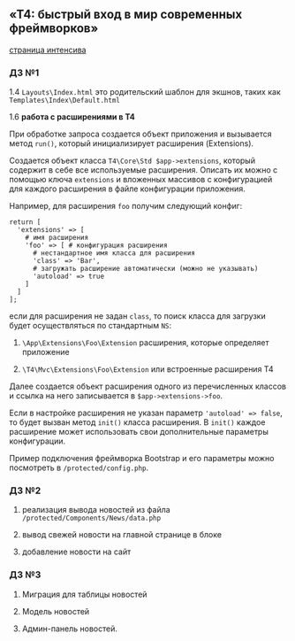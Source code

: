 ## «T4: быстрый вход в мир современных фреймворков»
[страница интенсива](http://pr-of-it.ru/sprints/12.html)
### Д3 №1
1.4 `Layouts\Index.html` это родительский шаблон для экшнов, таких как `Templates\Index\Default.html`

1.6 **работа с расширениями в T4**

При обработке запроса создается объект приложения и вызывается метод `run()`,
который инициализирует расширения (Extensions).

Создается объект класса `T4\Core\Std $app->extensions`, который содержит в себе все используемые расширения.
Описать их можно с помощью ключа `extensions` и вложенных массивов с конфигурацией для каждого расширения в файле конфигурации приложения.

Например, для расширения `foo` получим следующий конфиг:
```
return [
  'extensions' => [
    # имя расширения
    'foo' => [ # конфигурация расширения
      # нестандартное имя класса для расширения
      'class' => 'Bar',
      # загружать расширение автоматически (можно не указывать)
      'autoload' => true
    ]
  ]
];
```
если для расширения не задан `class`, то поиск класса для загрузки будет осуществляться по стандартным `NS`:

1. `\App\Extensions\Foo\Extension` расширения, которые определяет приложение

2. `\T4\Mvc\Extensions\Foo\Extension` или встроенные расширения T4

Далее создается объект расширения одного из перечисленных классов и ссылка на него
записывается в `$app->extensions->foo`.

Если в настройке расширения не указан параметр  `'autoload' => false`, то будет
вызван метод `init()` класса расширения. В `init()` каждое расширение может использовать
свои дополнительные параметры конфигурации.

Пример подключения фреймворка Bootstrap и его параметры можно посмотреть в `/protected/config.php`.

### Д3 №2
1. реализация вывода новостей из файла `/protected/Components/News/data.php`

2. вывод свежей новости на главной странице в блоке

3. добавление новости на сайт

### Д3 №3
1. Миграция для таблицы новостей

2. Модель новостей

3. Админ-панель новостей.